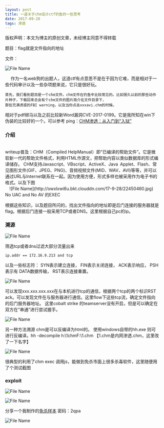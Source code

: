 ```yaml
---
layout: post
title: 一道关于chm设计ctf钓鱼的一些思考
date: 2017-09-28 
tags: 渗透 
---
```


版权声明：本文为博主的原创文章，未经博主同意不得转载 

题目：flag就是文件指向的地址

文件：

![File Name](http://owxlxwi6u.bkt.clouddn.com/17-9-28/85355468.jpg)

　  作为一名web狗的出题人，这道ctf有点意思不是在于因为它难，而是相对于一些代码审计以及一些杂项题来说，它只是很好玩。

    首先，我们看到题目是一个chm文件。chm文件在钓鱼中比较常见的。比如很久以前的那些动作片种子，下载回来总会有个chm文件的图片简介在文件目录下，
    那些充满诱惑的FBI warning，以及当你点击xxxavi.chm的时候。

相对于pdf绑马以及之前比较新Word漏洞CVE-2017-0199。它是我所知在win下伪装的比较好的一个。可以参考 ping：[CHM渗透：从入门到“入狱”](http://www.freebuf.com/articles/system/119874.html)

### 介绍

<br/>
    writeup普及：CHM（Compiled HelpManual）即“已编译的帮助文件”。它是微软新一代的帮助文件格式，利用HTML作源文，把帮助内容以类似数据库的形式编译储存。
CHM支持Javascript、VBscript、ActiveX、Java Applet、Flash、常见图形文件(GIF、JPEG、PNG)、音频视频文件(MID、WAV、AVI)等等，并可以通过URL与Internet联系在一起。因为使用方便，形式多样也被采用作为电子书的格式。以及下图
<br/>
　![File Name](http://owxlxwi6u.bkt.clouddn.com/17-9-28/22450460.jpg) No UAC and No AV 的EXEC

  根据这些知识，以及题目所问的，找出文件指向的地址即是后门连接的服务器就是flag。根据后门连接一般采用TCP或者DNS。这里根据自己pc的ip。
### 溯源

![File Name](http://owxlxwi6u.bkt.clouddn.com/17-9-28/64025606.jpg) 




筛选tcp或者dns过滤大部分流量出来
``` 
ip.addr == 172.16.9.213 and tcp
``` 
以及一些标志符：
     SYN表示建立连接，
     FIN表示关闭连接，
     ACK表示响应，
     PSH表示有 DATA数据传输，
     RST表示连接重置。

![File Name](http://owxlxwi6u.bkt.clouddn.com/17-9-28/37955449.jpg)

可以发现xxx.xxx.xxx.xxx在与本机进行tcp的通信，根据两个tcp的两个标识RST ack。可以发现文件在与服务器进行通信。这里flow下这些tcp流，确定文件指向的后门服务器地址。
这里cobalt strike 的teamserver没有开启，但是可以确定在双方在“串通”进行尝试握手。


![File Name](http://owxlxwi6u.bkt.clouddn.com/17-9-28/27094723.jpg)


另一种方法溯源  chm是可以反编译为html的。 使用windows自带的hh.exe 则可进行反编译。hh -decompile h:\1chmF:\1.chm  【1.chm是内网渗透.chm，这里改了一下名字】

![File Name](http://owxlxwi6u.bkt.clouddn.com/17-9-28/1597512.jpg)


很典型的利用了chm exec 调用js，能做到免杀市面上很多杀毒软件，这里随便用了个测试截图

### exploit

![File Name](http://owxlxwi6u.bkt.clouddn.com/17-9-28/80960750.jpg)


![File Name](http://owxlxwi6u.bkt.clouddn.com/17-9-28/15747904.jpg)


分享一个我制作的[免杀样本](http://pan.baidu.com/s/1jH6mid4) 密码：2qpa

![File Name]()
